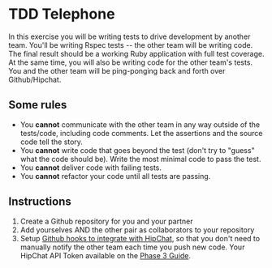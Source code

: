 # TDD Telephone

In this exercise you will be writing tests to drive development by another team. You'll be writing Rspec tests -- the other team will be writing code. The final result should be a working Ruby application with full test coverage. At the same time, you will also be writing code for the other team's tests. You and the other team will be ping-ponging back and forth over Github/Hipchat.

## Some rules
- You **cannot** communicate with the other team in any way outside of the tests/code, including code comments. Let the assertions and the source code tell the story.
- You **cannot** write code that goes beyond the test (don't try to "guess" what the code should be). Write the most minimal code to pass the test.
- You **cannot** deliver code with failing tests.
- You **cannot** refactor your code until all tests are passing.

## Instructions

1. Create a Github repository for you and your partner
2. Add yourselves AND the other pair as collaborators to your repository
3. Setup [Github hooks to integrate with HipChat](http://help.hipchat.com/knowledgebase/articles/64389-github-integration), so that you don't need to manually notify the other team each time you push new code. Your HipChat API Token available on the [Phase 3 Guide](http://github.com/dragonflies-2014/phase-3-guide).